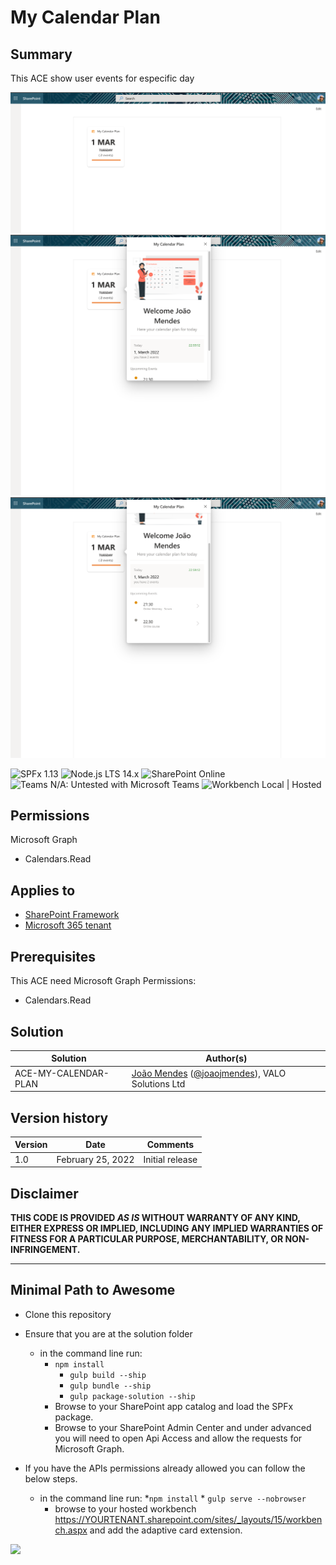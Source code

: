 # My Calendar Plan

## Summary

This ACE show user events for especific day

![my-calendar-plan](assets/my-calendar-plan-01.png)
![my-calendar-plan](assets/my-calendar-plan-02.png)
![my-calendar-plan](assets/my-calendar-plan-03.png)

![SPFx 1.13](https://img.shields.io/badge/SPFx-1.13.1-green.svg)
![Node.js LTS 14.x](https://img.shields.io/badge/Node.js-LTS%2014.x-green.svg)
![SharePoint Online](https://img.shields.io/badge/SharePoint-Online-yellow.svg)
![Teams N/A: Untested with Microsoft Teams](https://img.shields.io/badge/Teams-N%2FA-lightgrey.svg "Untested with Microsoft Teams")
![Workbench Local | Hosted](https://img.shields.io/badge/Workbench-Local%20%7C%20Hosted-green.svg)

## Permissions

Microsoft Graph

- Calendars.Read
 

## Applies to

- [SharePoint Framework](https://docs.microsoft.com/sharepoint/dev/spfx/sharepoint-framework-overview)
- [Microsoft 365 tenant](https://docs.microsoft.com/sharepoint/dev/spfx/set-up-your-development-environment)

## Prerequisites

This ACE need Microsoft Graph Permissions:

- Calendars.Read
 

## Solution

Solution|Author(s)
--------|---------
ACE-MY-CALENDAR-PLAN | [João Mendes](https://github.com/joaojmendes) ([@joaojmendes](https://twitter.com/joaojmendes)), VALO Solutions Ltd

## Version history

Version|Date|Comments
-------|----|--------
1.0|February 25, 2022|Initial release

## Disclaimer

**THIS CODE IS PROVIDED *AS IS* WITHOUT WARRANTY OF ANY KIND, EITHER EXPRESS OR IMPLIED, INCLUDING ANY IMPLIED WARRANTIES OF FITNESS FOR A PARTICULAR PURPOSE, MERCHANTABILITY, OR NON-INFRINGEMENT.**

---

## Minimal Path to Awesome

- Clone this repository
- Ensure that you are at the solution folder
  - in the command line run:
    - `npm install`
      - `gulp build --ship`
      - `gulp bundle --ship`
      - `gulp package-solution --ship`
    - Browse to your SharePoint app catalog and load the SPFx package.
    - Browse to your SharePoint Admin Center and under advanced you will need to open Api Access and allow the requests for Microsoft Graph.

- If you have the APIs permissions already allowed you can follow the below steps.
  - in the command line run:
        *`npm install`
        * `gulp serve --nobrowser`
    - browse to your hosted workbench <https://YOURTENANT.sharepoint.com/sites/_layouts/15/workbench.aspx> and add the adaptive card extension.

<img src="https://telemetry.sharepointpnp.com/sp-dev-fx-aces/samples/PrimaryTextCard-My-Calendar-Plan" />
